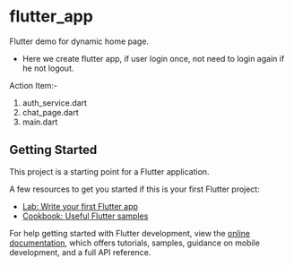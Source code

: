# flutter_app

Flutter demo for dynamic home page.
 - Here we create flutter app, if user login once, not need to login again if he not logout.

 Action Item:-
 1. auth_service.dart
 2. chat_page.dart
 3. main.dart

## Getting Started

This project is a starting point for a Flutter application.

A few resources to get you started if this is your first Flutter project:

- [Lab: Write your first Flutter app](https://docs.flutter.dev/get-started/codelab)
- [Cookbook: Useful Flutter samples](https://docs.flutter.dev/cookbook)

For help getting started with Flutter development, view the
[online documentation](https://docs.flutter.dev/), which offers tutorials,
samples, guidance on mobile development, and a full API reference.
